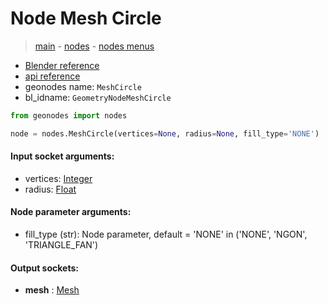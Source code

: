 # Node Mesh Circle

> [main](../structure.md) - [nodes](nodes.md) - [nodes menus](nodes_menus.md)

- [Blender reference](https://docs.blender.org/manual/en/latest/modeling/geometry_nodes/mesh_primitives/mesh_circle.html)
- [api reference](https://docs.blender.org/api/current/bpy.types.GeometryNodeMeshCircle.html)
- geonodes name: `MeshCircle`
- bl_idname: `GeometryNodeMeshCircle`

```python
from geonodes import nodes

node = nodes.MeshCircle(vertices=None, radius=None, fill_type='NONE')
```

#### Input socket arguments:

- vertices: [Integer](Integer.md)
- radius: [Float](Float.md)

#### Node parameter arguments:

- fill_type (str): Node parameter, default = 'NONE' in ('NONE', 'NGON', 'TRIANGLE_FAN')

#### Output sockets:

- **mesh** : [Mesh](Mesh)

